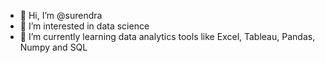 - 👋 Hi, I’m @surendra
- 👀 I’m interested in data science
- 🌱 I’m currently learning data analytics tools like Excel, Tableau, Pandas, Numpy and SQL


<!---
surendra3211/surendra3211 is a ✨ special ✨ repository because its `README.md` (this file) appears on your GitHub profile.
You can click the Preview link to take a look at your changes.
--->
